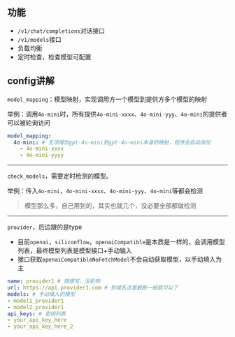 ## 功能

- `/v1/chat/completions`对话接口
- `/v1/models`接口
- 负载均衡
- 定时检查，检查模型可配置

## config讲解

`model_mapping`：模型映射，实现调用方一个模型到提供方多个模型的映射

举例：调用`4o-mini`时，所有提供`4o-mini-xxxx`、`4o-mini-yyy`、`4o-mini`的提供者可以被轮询访问

```yaml
model_mapping:
  4o-mini: # 无须增加gpt-4o-mini到gpt-4o-mini本身的映射，程序会自动添加
    - 4o-mini-xxxx
    - 4o-mini-yyyy
```

---

`check_models`，需要定时检测的模型。

举例：传入`4o-mini`，`4o-mini-xxxx`、`4o-mini-yyy`、`4o-mini`等都会检测

> 模型那么多，自己用到的，其实也就几个，没必要全部都做检测

---

`provider`，后边跟的是type

- 目前`openai`，`siliconflow`，`openaiCompatible`是本质是一样的，会调用模型列表，最终模型列表是模型接口+手动输入
- 接口获取`openaiCompatibleNoFetchModel`不会自动获取模型，以手动填入为主

```yaml
name: provider1 # 随便写，没影响
url: https://api.provider1.com # 到域名这里截断一般就可以了
models: # 手动填入的模型
- model1_provider1
- model2_provider1
api_keys: # 密钥列表
- your_api_key_here
- your_api_key_here_2
```

